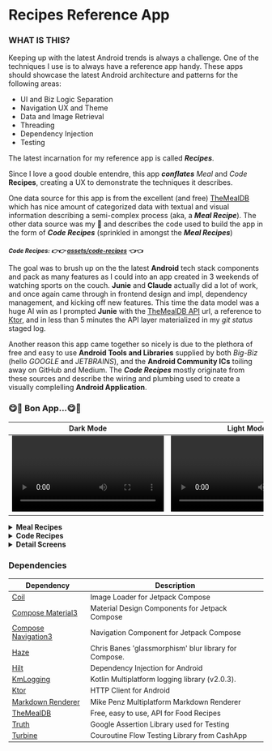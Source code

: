 # Recipes Reference App

### WHAT IS THIS?
Keeping up with the latest Android trends is always a challenge. One of the techniques I use is to always have a reference app handy. These apps should showcase the latest Android architecture and patterns for the following areas:
- UI and Biz Logic Separation
- Navigation UX and Theme
- Data and Image Retrieval
- Threading
- Dependency Injection
- Testing

The latest incarnation for my reference app is called ***Recipes***. 

Since I love a good double entendre, this app ***conflates*** _Meal_ and _Code_ **Recipes**, creating a UX to demonstrate the techniques it describes. 

One data source for this app is from the excellent (and free) [TheMealDB](https://www.themealdb.com/) which has nice amount of categorized data with textual and visual information describing a semi-complex process (aka, a ***Meal Recipe***). The other data source was my 🧠 and describes the code used to build the app in the form of ***Code Recipes*** (sprinkled in amongst the ***Meal Recipes***)

<sub>***Code Recipes: 👉👉 [assets/code-recipes](https://github.com/balch/Recipes/tree/main/app/src/main/assets/code-recipes) 👈👈***</sub>

The goal was to brush up on the the latest **Android** tech stack components and pack as many features as I could into an app created in 3 weekends of watching sports on the couch. **Junie** and **Claude** actually did a lot of work, and once again came through in frontend design and impl, dependency management, and kicking off new features. This time the data model was a huge AI win as I prompted **Junie** with the [TheMealDB API](https://www.themealdb.com/api.php) url, a reference to [Ktor](https://ktor.io/), and in less than 5 minutes the API layer materialized in my _git status_ staged log. 

Another reason this app came together so nicely is due to the plethora of free and easy to use **Android Tools and Libraries** supplied by both _Big-Biz_ (hello _GOOGLE_ and _JETBRAINS_), and the **Android Community ICs** toiling away on GitHub and Medium. The ***Code Recipes*** mostly originate from these sources and describe the wiring and plumbing used to create a visually complelling **Android Application**.

### 😋🌮 Bon App...😋🌮
|                                           Dark Mode                                           |                                          Light Mode                                           |
|:---------------------------------------------------------------------------------------------:|:---------------------------------------------------------------------------------------------:|
| <video src="https://github.com/user-attachments/assets/4723386b-970f-4c90-8d60-919193125c62"> | <video src="https://github.com/user-attachments/assets/82fb3350-ffc5-48bd-8030-16ff4972f4b3"> |

<details>
<summary><b>Meal Recipes</b></summary>

|                                      Categories                                      |                                       Cuisine                                       |                                        Detail List                                         |                                        Detail Step By Step                                         |
|:------------------------------------------------------------------------------------:|:-----------------------------------------------------------------------------------:|:------------------------------------------------------------------------------------------:|:--------------------------------------------------------------------------------------------------:|
|  <img src="screenshots/darkmode-category.png" width="200" alt="Dark Mode Category">  |  <img src="screenshots/darkmode-cuisine.png" width="200" alt="Dark Mode Cuisine">   |  <img src="screenshots/darkmode-detail-list.png" width="200" alt="Dark Mode Detail List">  |  <img src="screenshots/darkmode-detail-step.png" width="200" alt="Dark Mode Detail Step By Step">  |
| <img src="screenshots/lightmode-category.png" width="200" alt="Light Mode Category"> | <img src="screenshots/lightmode-cuisine.png" width="200" alt="Light Mode Category"> | <img src="screenshots/lightmode-detail-list.png" width="200" alt="Light Mode Detail List"> | <img src="screenshots/lightmode-detail-step.png" width="200" alt="Light Mode Detail Step By Step"> |

</details>

<details>
<summary><b>Code Recipes</b></summary>

|                                    Code Recipes                                    |                                        Code Recipe Detail                                         |
|:----------------------------------------------------------------------------------:|:-------------------------------------------------------------------------------------------------:|
| <img src="screenshots/darkmode-code.png" width="200" alt="Dark Mode Code Recipes"> |  <img src="screenshots/darkmode-code-detail.png" width="200" alt="Dark Mode Code Recipe Detail">  |
|  <img src="screenshots/lightmode-code.png" width="200" alt="Light Mode Recipes">   | <img src="screenshots/lightmode-code-detail.png" width="200" alt="Light Mode Code Recipe Detail"> |

</details>

<details>
<summary><b>Detail Screens</b></summary>
  
|                                           Dark Mode                                           |                                          Light Mode                                           | 
|:---------------------------------------------------------------------------------------------:|:---------------------------------------------------------------------------------------------:|
| <video src="https://github.com/user-attachments/assets/36a5b9b5-0a16-4ec8-b9d1-a13194ce5234"> | <video src="https://github.com/user-attachments/assets/4efd0269-0229-47d3-9796-2cfd27a65303"> |

</details>


### Dependencies
| Dependency                                                                                     | Description                                           | 
|------------------------------------------------------------------------------------------------|-------------------------------------------------------|
| [Coil](https://coil-kt.github.io/coil/)                                                        | Image Loader for Jetpack Compose                      |  
| [Compose Material3](https://developer.android.com/jetpack/androidx/releases/compose-material3) | Material Design Components for Jetpack Compose        | 
| [Compose Navigation3](https://github.com/android/nav3-recipes)                                 | Navigation Component for Jetpack Compose              | 
| [Haze](https://chrisbanes.github.io/haze/latest/)                                              | Chris Banes 'glassmorphism' blur library for Compose. |
| [Hilt](https://developer.android.com/training/dependency-injection/hilt-android)               | Dependency Injection for Android                      | 
| [KmLogging](https://github.com/LighthouseGames/KmLogging)                                      | Kotlin Multiplatform logging library (v2.0.3).        |
| [Ktor](https://ktor.io/)                                                                       | HTTP Client for Android                               | 
| [Markdown Renderer](https://github.com/mikepenz/multiplatform-markdown-renderer)               | Mike Penz Multiplatform Markdown Renderer             |
| [TheMealDB](https://www.themealdb.com/api.php)                                                 | Free, easy to use, API for Food Recipes               |
| [Truth](https://truth.dev/)                                                                    | Google Assertion Library used for Testing             |
| [Turbine](https://github.com/cashapp/turbine)                                                  | Couroutine Flow Testing Library from CashApp          |
